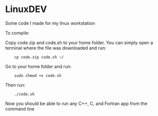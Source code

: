 # LinuxDEV
Some code I made for my linux workstation

To compile:

Copy code.zip and code.sh to your home folder. You can simply open a terminal where the file was downloaded and run:
        
        cp code.zip code.sh ~/

Go to your home folder and run:
        
        sudo chmod +x code.sh

Then run:
        
        ./code.sh

Now you should be able to run any C++, C, and Fortran app from the command line
